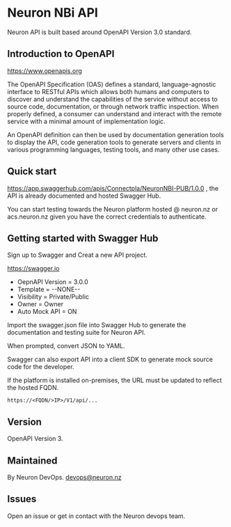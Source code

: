 # Neuron NBi API

Neuron API is built based around OpenAPI Version 3.0 standard.

## Introduction to OpenAPI

<https://www.openapis.org>

The OpenAPI Specification (OAS) defines a standard, language-agnostic interface to RESTful APIs which allows both humans and computers to discover and understand the capabilities of the service without access to source code, documentation, or through network traffic inspection. When properly defined, a consumer can understand and interact with the remote service with a minimal amount of implementation logic.

An OpenAPI definition can then be used by documentation generation tools to display the API, code generation tools to generate servers and clients in various programming languages, testing tools, and many other use cases.

## Quick start

<https://app.swaggerhub.com/apis/Connectpla/NeuronNBI-PUB/1.0.0> , the API is already documented and hosted Swagger Hub.

You can start testing towards the Neuron platform hosted @ neuron.nz or acs.neuron.nz given you have the correct credentials to authenticate.

## Getting started with Swagger Hub

Sign up to Swagger and Creat a new API project.

<https://swagger.io>

* OepnAPI Version = 3.0.0
* Template = --NONE--
* Visibility = Private/Public
* Owner = Owner
* Auto Mock API = ON

Import the swagger.json file into Swagger Hub to generate the documentation and testing suite for Neuron API.

When prompted, convert JSON to YAML.

Swagger can also export API into a client SDK to generate mock source code for the developer.

If the platform is installed on-premises, the URL must be updated to reflect the hosted FQDN.

```
https://<FQDN/>IP>/V1/api/...
```

## Version

OpenAPI Version 3.

## Maintained

By Neuron DevOps. <devops@neuron.nz>

## Issues

Open an issue or get in contact with the Neuron devops team.